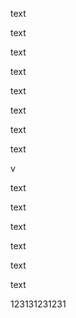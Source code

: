 <p>text</p>
<p>text</p>
<p>text</p>
<p>text</p>
<p>text</p>
<p>text</p>
<p>text</p>
<p>text</p>
v
<p>text</p>
<p>text</p>
<p>text</p>
<p>text</p> 
<p>text</p>

<p>text</p>
<p>123131231231</p>
